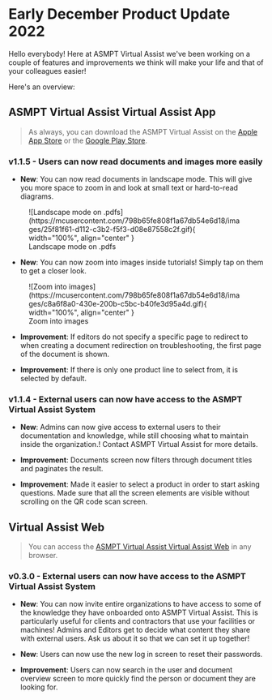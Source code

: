 # Early December Product Update 2022

Hello everybody! Here at ASMPT Virtual Assist we've been working on a couple of features and improvements we think will make your life and that of your colleagues easier!

Here's an overview: 

## ASMPT Virtual Assist Virtual Assist App
> As always, you can download the ASMPT Virtual Assist on the [Apple App Store](https://apps.apple.com/eg/app/asmpt-virtual-assist/id1614625842 "ASMPT Virtual Assist on the App Store") or the [Google Play Store](https://play.google.com/store/apps/details?id=com.knowron.assistant.asmassistant "ASMPT Virtual Assist on Google Play").

### v1.1.5 - Users can now read documents and images more easily
- **New**: You can now read documents in landscape mode. This will give you more space to zoom in and look at small text or hard-to-read diagrams.

<figure markdown>
  ![Landscape mode on .pdfs](https://mcusercontent.com/798b65fe808f1a67db54e6d18/images/25f81f61-d112-c3b2-f5f3-d08e87558c2f.gif){ width="100%", align="center" }
  <figcaption>Landscape mode on .pdfs</figcaption>
</figure>

- **New**: You can now zoom into images inside tutorials! Simply tap on them to get a closer look.

<figure markdown>
  ![Zoom into images](https://mcusercontent.com/798b65fe808f1a67db54e6d18/images/c8a6f8a0-430e-200b-c5bc-b40fe3d95a4d.gif){ width="100%", align="center" }
  <figcaption>Zoom into images</figcaption>
</figure>

- **Improvement**: If editors do not specify a specific page to redirect to when creating a document redirection on troubleshooting, the first page of the document is shown.

- **Improvement**: If there is only one product line to select from, it is selected by default.

### v1.1.4 - External users can now have access to the ASMPT Virtual Assist System

- **New**: Admins can now give access to external users to their documentation and knowledge, while still choosing what to maintain inside the organization.! Contact ASMPT Virtual Assist for more details.

- **Improvement**: Documents screen now filters through document titles and paginates the result.

- **Improvement**: Made it easier to select a product in order to start asking questions. Made sure that all the screen elements are visible without scrolling on the QR code scan screen.

## Virtual Assist Web
> You can access the [ASMPT Virtual Assist Virtual Assist Web](https://virtualassist.smt.asmpt.com// "ASMPT Virtual Assist Virtual Assist Web") in any browser.

### v0.3.0 - External users can now have access to the ASMPT Virtual Assist System
- **New**: You can now invite entire organizations to have access to some of the knowledge they have onboarded onto ASMPT Virtual Assist. This is particularly useful for clients and contractors that use your facilities or machines! Admins and Editors get to decide what content they share with external users. Ask us about it so that we can set it up together!

- **New**: Users can now use the new log in screen to reset their passwords. 

- **Improvement**: Users can now search in the user and document overview screen to more quickly find the person or document they are looking for.
